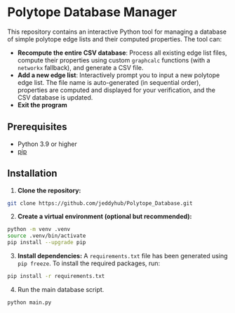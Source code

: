 # Polytope Database Manager

This repository contains an interactive Python tool for managing a database of simple polytope edge lists and their computed properties. The tool can:

- **Recompute the entire CSV database**: Process all existing edge list files, compute their properties using custom `graphcalc` functions (with a `networkx` fallback), and generate a CSV file.
- **Add a new edge list**: Interactively prompt you to input a new polytope edge list. The file name is auto-generated (in sequential order), properties are computed and displayed for your verification, and the CSV database is updated.
- **Exit the program**

## Prerequisites

- Python 3.9 or higher
- [pip](https://pip.pypa.io/en/stable/)

## Installation

1. **Clone the repository:**
```bash
git clone https://github.com/jeddyhub/Polytope_Database.git
```

2. **Create a virtual environment (optional but recommended):**
```bash
python -m venv .venv
source .venv/bin/activate
pip install --upgrade pip
```

3. **Install dependencies:**
A `requirements.txt` file has been generated using `pip freeze`. To install the required packages, run:
```bash
pip install -r requirements.txt
```

4. Run the main database script.
```bash
python main.py
```
